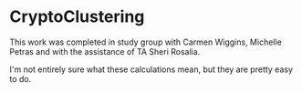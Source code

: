 # CryptoClustering
This work was completed in study group with Carmen Wiggins, Michelle Petras and with the assistance of TA Sheri Rosalia.

I'm not entirely sure what these calculations mean, but they are pretty easy to do.